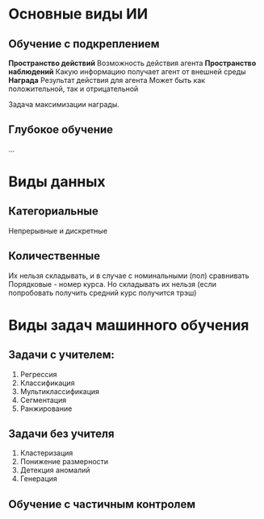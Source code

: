 # Основные виды ИИ
## Обучение с подкреплением
**Пространство действий**
	Возможность действия агента
**Пространство наблюдений**
	Какую информацию получает агент от внешней среды
**Награда**
	Результат действия для агента
	Может быть как положительной, так и отрицательной

Задача максимизации награды.


## Глубокое обучение
...

# Виды данных
## Категориальные
Непрерывные и дискретные
## Количественные
Их нельзя складывать, и в случае с номинальными (пол) сравнивать
Порядковые - номер курса. Но складывать их нельзя (если попробовать получить средний курс получится трэш)

# Виды задач машинного обучения
## Задачи с учителем:

1. Регрессия
2. Классификация
3. Мультиклассификация
4. Сегментация
5. Ранжирование
## Задачи без учителя
1. Кластеризация
2. Понижение размерности
3. Детекция аномалий
4. Генерация
## Обучение с частичным контролем